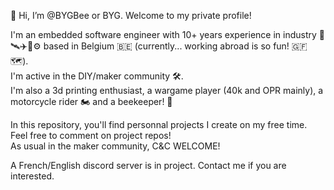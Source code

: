 👋 Hi, I’m @BYGBee or BYG.
Welcome to my private profile!

I'm an embedded software engineer with 10+ years experience in industry 🚀🛰️✈️🤖⚙️ based in Belgium 🇧🇪 (currently... working abroad is so fun! 🇬🇫 🗺️). <br>
I'm active in the DIY/maker community 🛠️.<br>
I'm also a 3d printing enthusiast, a wargame player (40k and OPR mainly), a motorcycle rider 🏍️ and a beekeeper! 🐝 <br>

In this repository, you'll find personnal projects I create on my free time. Feel free to comment on project repos!<br>
As usual in the maker community, C&C WELCOME!

A French/English discord server is in project. Contact me if you are interested.

<!---
BYGBee/BYGBee is a ✨ special ✨ repository because its `README.md` (this file) appears on your GitHub profile.
You can click the Preview link to take a look at your changes.
--->
